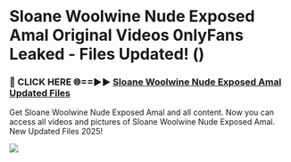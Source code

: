 # Sloane Woolwine Nude Exposed Amal Original Videos 0nlyFans Leaked - Files Updated! ()

<h3>🔴 CLICK HERE 🌐==►► <a href="https://tinyurl.com/2p9ay9w9" rel="nofollow">Sloane Woolwine Nude Exposed Amal Updated Files</a></h3>

Get Sloane Woolwine Nude Exposed Amal and all content. Now you can access all videos and pictures of Sloane Woolwine Nude Exposed Amal. New Updated Files 2025!

[![](https://i.imgur.com/KQgVmj3.gif)](https://tinyurl.com/2p9ay9w9)
